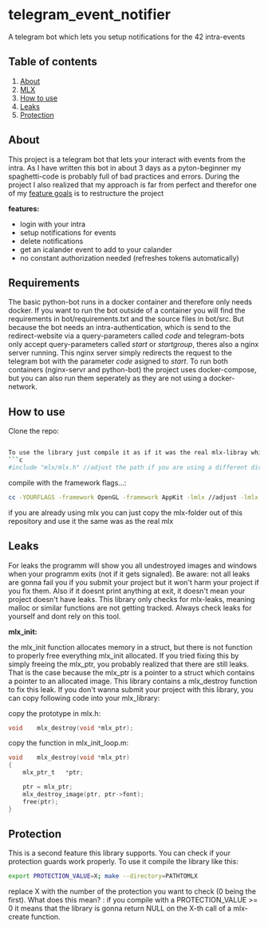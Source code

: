 # telegram_event_notifier

A telegram bot which lets you setup notifications for the 42 intra-events

## Table of contents
1. [About](#about)
2. [MLX](#mlx)
3. [How to use](#howtouse)
4. [Leaks](#leaks)
5. [Protection](#protection)


## About

This project is a telegram bot that lets your interact with events from the intra.
As I have written this bot in about 3 days as a pyton-beginner my spaghetti-code is probably full of bad practices and
errors. During the project I also realized that my approach is far from perfect and therefor one of my [feature goals](#goals) is
to restructure the project

**features:**
- login with your intra
- setup notifications for events
- delete notifications
- get an icalander event to add to your calander
- no constant authorization needed (refreshes tokens automatically)

## Requirements

The basic python-bot runs in a docker container and therefore only needs docker. If you want to run the bot outside of a container you will
find the requirements in bot/requirements.txt and the source files in bot/src.
But because the bot needs an intra-authentication, which is send to the redirect-website via a query-parameters called *code* and telegram-bots
only accept query-parameters called *start* or *startgroup*, theres also a nginx server running. This nginx server simply redirects the request
to the telegram bot with the parameter *code* asigned to *start*.
To run both containers (nginx-servr and python-bot) the project uses docker-compose, but you can also run them seperately as they are not using
a docker-network.

## How to use

Clone the repo:
```bash

To use the library just compile it as if it was the real mlx-libray which means include mlx.h...
```c
#include "mlx/mlx.h" //adjust the path if you are using a different directory-structure
```
compile with the framework flags...:
```bash
cc -YOURFLAGS -framework OpenGL -framework AppKit -lmlx //adjust -lmlx if you are using a different directory-structure
```
if you are already using mlx you can just copy the mlx-folder out of this repository and use it the same was as the real mlx

## Leaks

For leaks the programm will show you all undestroyed images and windows when your programm exits (not if it gets signaled).
Be aware: not all leaks are gonna fail you if you submit your project but it won't harm your project if you fix them. 
Also if it doesnt print anything at exit, it doesn't mean your project doesn't have leaks. This library only checks for mlx-leaks,
meaning malloc or similar functions are not getting tracked.
Always check leaks for yourself and dont rely on this tool.

**mlx_init:**

the mlx_init function allocates memory in a struct, but there is not function to properly free everything mlx_init allocated. If you tried fixing this by
simply freeing the mlx_ptr, you probably realized that there are still leaks. That is the case because the mlx_ptr is a pointer to a struct which contains a pointer to an allocated image. 
This library contains a mlx_destroy function to fix this leak. If you don't wanna submit your project with this library, you can copy following code into your mlx_library:

copy the prototype in mlx.h:
```c
void	mlx_destroy(void *mlx_ptr);
```
copy the function in mlx_init_loop.m:
```c
void	mlx_destroy(void *mlx_ptr)
{
	mlx_ptr_t	*ptr;

	ptr = mlx_ptr;
	mlx_destroy_image(ptr, ptr->font);
	free(ptr);
}
```

## Protection

This is a second feature this library supports. You can check if your protection guards work properly.
To use it compile the library like this:
```bash
export PROTECTION_VALUE=X; make --directory=PATHTOMLX
```
replace X with the number of the protection you want to check (0 being the first).
What does this mean? :
if you compile with a PROTECTION_VALUE >= 0 it means that the library is gonna return NULL on the
X-th call of a mlx-create function.

